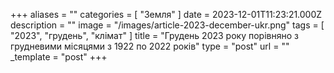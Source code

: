 +++
aliases = ""
categories = [ "Земля" ]
date = 2023-12-01T11:23:21.000Z
description = ""
image = "/images/article-2023-december-ukr.png"
tags = [ "2023", "грудень", "клiмат" ]
title = "Грудень 2023 року порівняно з грудневими місяцями з 1922 по 2022 рокiв"
type = "post"
url = ""
_template = "post"
+++

